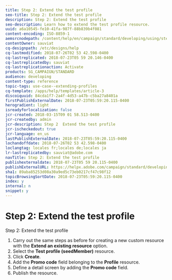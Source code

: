 ```yaml
---
title: Step 2: Extend the test profile
seo-title: Step 2: Extend the test profile
description: Step 2: Extend the test profile
seo-description: Learn how to extend the test profile resource.
uuid: a6a10545-fe10-41fa-987f-88b839b4f081
content-encoding: ISO-8859-1
aemsrcnodepath: /content/help/en/campaign/standard/developing/using/step-2--extend-the-test-profile
contentOwner: sauviat
cq-designpath: /etc/designs/help
cq-lastmodified: 2018-07-26T02 53 42.598-0400
cq-lastreplicated: 2018-07-23T05 59 20.146-0400
cq-lastreplicatedby: sauviat
cq-lastreplicationaction: Activate
products: SG_CAMPAIGN/STANDARD
audience: developing
content-type: reference
topic-tags: use-case--extending-profiles
cq-template: /apps/help/templates/article-3
discoiquuid: 84cda1f7-2a4f-4d53-a47b-c5ba27a8401a
firstPublishExternalDate: 2018-07-23T05:59:20.115-0400
herogradient: light
isreadyforlocalization: false
jcr-created: 2018-03-15T09 01 58.513-0400
jcr-createdby: admin
jcr-description: Step 2  Extend the test profile
jcr-ischeckedout: true
jcr-language: en_us
lastPublishExternalDate: 2018-07-23T05:59:20.115-0400
lochandoffdate: 2018-07-26T02 53 42.598-0400
loclangtag: locales fr;locales de;locales ja
lr-lastreplicatedby: sauviat@adobe.com
navTitle: Step 2: Extend the test profile
publishexternaldate: 2018-07-23T05 59 20.115-0400
publishExternalURL: https://helpx.adobe.com/campaign/standard/developing/using/step-2--extend-the-test-profile.html
sha1: 89aba85253d08a30a9ed5c73eb0217cf47c98f12
topicBrowsingSortDate: 2018-07-23T05:59:20.115-0400
index: y
internal: n
snippet: y
---
```


# Step 2: Extend the test profile

Step 2: Extend the test profile

1. Carry out the same steps as before for creating a new custom resource with the **Extend an existing resource** option.
1. Select the **Test profile (seedMember)** resource.
1. Click **Create**.
1. Add the **Promo code** field belonging to the **Profile** resource.
1. Define a detail screen by adding the **Promo code** field.
1. Publish the resource.

